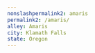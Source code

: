 ```yaml
---
﻿nonslashpermalink2: amaris
permalink2: /amaris/
alley: Amaris
city: Klamath Falls
state: Oregon
---
```


